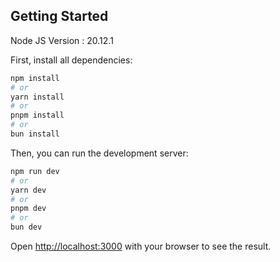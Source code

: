 ## Getting Started

Node JS Version : 20.12.1

First, install all dependencies:

```bash
npm install
# or
yarn install
# or
pnpm install
# or
bun install
```

Then, you can run the development server:

```bash
npm run dev
# or
yarn dev
# or
pnpm dev
# or
bun dev
```

Open [http://localhost:3000](http://localhost:3000) with your browser to see the result.
